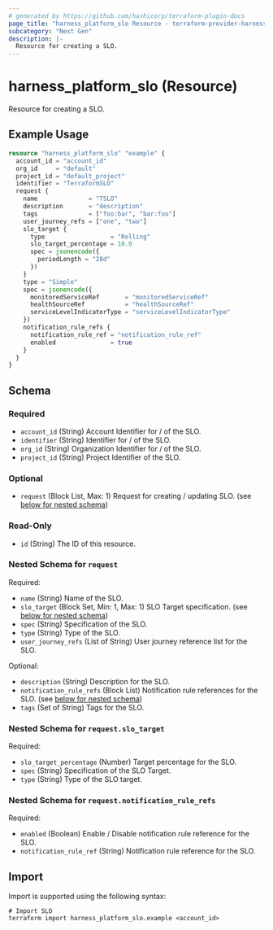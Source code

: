```yaml
---
# generated by https://github.com/hashicorp/terraform-plugin-docs
page_title: "harness_platform_slo Resource - terraform-provider-harness"
subcategory: "Next Gen"
description: |-
  Resource for creating a SLO.
---
```


# harness_platform_slo (Resource)

Resource for creating a SLO.

## Example Usage

```terraform
resource "harness_platform_slo" "example" {
  account_id = "account_id"
  org_id     = "default"
  project_id = "default_project"
  identifier = "TerraformSLO"
  request {
    name              = "TSLO"
    description       = "description"
    tags              = ["foo:bar", "bar:foo"]
    user_journey_refs = ["one", "two"]
    slo_target {
      type                  = "Rolling"
      slo_target_percentage = 10.0
      spec = jsonencode({
        periodLength = "28d"
      })
    }
    type = "Simple"
    spec = jsonencode({
      monitoredServiceRef       = "monitoredServiceRef"
      healthSourceRef           = "healthSourceRef"
      serviceLevelIndicatorType = "serviceLevelIndicatorType"
    })
    notification_rule_refs {
      notification_rule_ref = "notification_rule_ref"
      enabled               = true
    }
  }
}
```

<!-- schema generated by tfplugindocs -->
## Schema

### Required

- `account_id` (String) Account Identifier for / of the SLO.
- `identifier` (String) Identifier for / of the SLO.
- `org_id` (String) Organization Identifier for / of the SLO.
- `project_id` (String) Project Identifier of the SLO.

### Optional

- `request` (Block List, Max: 1) Request for creating / updating SLO. (see [below for nested schema](#nestedblock--request))

### Read-Only

- `id` (String) The ID of this resource.

<a id="nestedblock--request"></a>
### Nested Schema for `request`

Required:

- `name` (String) Name of the SLO.
- `slo_target` (Block Set, Min: 1, Max: 1) SLO Target specification. (see [below for nested schema](#nestedblock--request--slo_target))
- `spec` (String) Specification of the SLO.
- `type` (String) Type of the SLO.
- `user_journey_refs` (List of String) User journey reference list for the SLO.

Optional:

- `description` (String) Description for the SLO.
- `notification_rule_refs` (Block List) Notification rule references for the SLO. (see [below for nested schema](#nestedblock--request--notification_rule_refs))
- `tags` (Set of String) Tags for the SLO.

<a id="nestedblock--request--slo_target"></a>
### Nested Schema for `request.slo_target`

Required:

- `slo_target_percentage` (Number) Target percentage for the SLO.
- `spec` (String) Specification of the SLO Target.
- `type` (String) Type of the SLO target.


<a id="nestedblock--request--notification_rule_refs"></a>
### Nested Schema for `request.notification_rule_refs`

Required:

- `enabled` (Boolean) Enable / Disable notification rule reference for the SLO.
- `notification_rule_ref` (String) Notification rule reference for the SLO.

## Import

Import is supported using the following syntax:

```shell
# Import SLO
terraform import harness_platform_slo.example <account_id>
```
